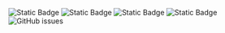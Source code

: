 ![Static Badge](https://img.shields.io/badge/blacklists-60-000000) ![Static Badge](https://img.shields.io/badge/blacklisted-2716689-cc0000) ![Static Badge](https://img.shields.io/badge/whitelisted-2242-00CC00) ![Static Badge](https://img.shields.io/badge/streaming_blacklist-28106-000000) ![GitHub issues](https://img.shields.io/github/issues/fabriziosalmi/blacklists)
